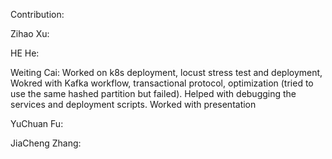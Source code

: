 Contribution:

Zihao Xu:

HE He:


Weiting Cai: 
Worked on k8s deployment, locust stress test and deployment,
Wokred with Kafka workflow, transactional protocol, optimization (tried to use the same hashed partition but failed).
Helped with debugging the services and deployment scripts.
Worked with presentation

YuChuan Fu:


JiaCheng Zhang:
